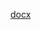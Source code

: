 [docx](https://docs.google.com/document/d/1ihnLPepzyl7aQTDdxaZJJ-nqICSqc42_/edit?usp=drive_web&ouid=113633253862349393545&rtpof=true)
